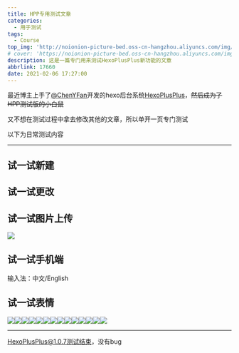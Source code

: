 ```yaml
---
title: HPP专用测试文章
categories:
  - 用于测试
tags:
  - Course
top_img: 'http://noionion-picture-bed.oss-cn-hangzhou.aliyuncs.com/img/hpptop.png'
# cover: 'https://noionion-picture-bed.oss-cn-hangzhou.aliyuncs.com/img/hppcover.png'
description: 这是一篇专门用来测试HexoPlusPlus新功能的文章
abbrlink: 17660
date: 2021-02-06 17:27:00
---
```

最近博主上手了[@ChenYFan](https://github.com/ChenYFan)开发的hexo后台系统[HexoPlusPlus](https://github.com/HexoPlusPlus/HexoPlusPlus)，~~然后成为了HPP测试版的小白鼠~~

又不想在测试过程中拿去修改其他的文章，所以单开一页专门测试

以下为日常测试内容

--------

## 试一试新建

## 试一试更改

## 试一试图片上传
![](https://cdn1.tianli0.top/gh/2X-ercha/picture-bed@master/1612602820000.png)

## 试一试手机端

输入法：中文/English

## 试一试表情

![](https://cdn1.tianli0.top/gh/Dreamy-TZK/iemotion-pic@latest/img/QQ/0.gif)![](https://cdn1.tianli0.top/gh/Dreamy-TZK/iemotion-pic@latest/img/bilibili_tv_gif/doge.gif)![](https://cdn1.tianli0.top/gh/2x-ercha/twikoo-magic/image/bilibili2233/[2233娘_卖萌].png)![](https://cdn1.tianli0.top/gh/2x-ercha/twikoo-magic/image/Menhera-chan/1.jpg)![](https://cdn1.tianli0.top/gh/2x-ercha/twikoo-magic/image/Tsuri-me-ju_mimi/10753776_key@2x.png)![](https://cdn1.tianli0.top/gh/2x-ercha/twikoo-magic/image/Mafumafu/199749454.png)![](https://cdn1.tianli0.top/gh/2x-ercha/twikoo-magic/image/Snow-Miku/3583066@2x.png)![](https://cdn1.tianli0.top/gh/2x-ercha/twikoo-magic/image/Sweetie-Bunny/12311678.png)![](https://cdn1.tianli0.top/gh/2x-ercha/twikoo-magic/image/aodamiao/01.gif)![](https://cdn1.tianli0.top/gh/2x-ercha/twikoo-magic/image/Heybox/expression_cube.png)![](https://cdn1.tianli0.top/gh/2x-ercha/twikoo-magic/image/baitian/file_6574832.webp)![](https://cdn1.tianli0.top/gh/2x-ercha/twikoo-magic/image/weisuomeng/1.jpg)![](https://cdn1.tianli0.top/gh/Dreamy-TZK/iemotion-pic@latest/img/罗小黑/你好呀.png)![](https://cdn1.tianli0.top/gh/Dreamy-TZK/iemotion-pic@latest/img/那兔/。。。.png)

--------

HexoPlusPlus@1.0.7测试结束，没有bug